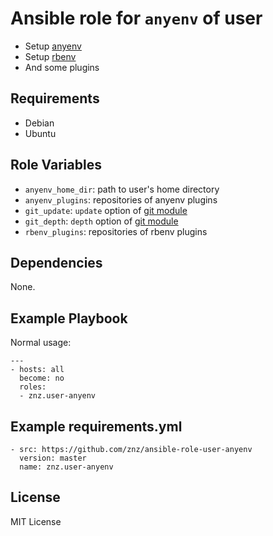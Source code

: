 # Ansible role for `anyenv` of user

- Setup [anyenv](https://github.com/riywo/anyenv)
- Setup [rbenv](https://github.com/rbenv/rbenv)
- And some plugins

## Requirements

- Debian
- Ubuntu

## Role Variables

- `anyenv_home_dir`: path to user's home directory
- `anyenv_plugins`: repositories of anyenv plugins
- `git_update`: `update` option of [git module](http://docs.ansible.com/git_module.html)
- `git_depth`: `depth` option of [git module](http://docs.ansible.com/git_module.html)
- `rbenv_plugins`: repositories of rbenv plugins

## Dependencies

None.

## Example Playbook

Normal usage:

    ---
    - hosts: all
      become: no
      roles:
      - znz.user-anyenv

## Example requirements.yml

    - src: https://github.com/znz/ansible-role-user-anyenv
      version: master
      name: znz.user-anyenv

## License

MIT License
